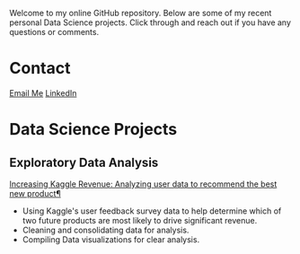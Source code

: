 Welcome to my online GitHub repository. Below are some of my recent personal Data Science projects. Click through and reach out if you have any questions or comments.

# Contact
[Email Me](mailto:wekrklnd@gmail.com)
[LinkedIn](https://www.linkedin.com/in/eddie-k-239a63197)

# Data Science Projects #
## Exploratory Data Analysis ##
[Increasing Kaggle Revenue: Analyzing user data to recommend the best new product¶](https://github.com/e-kirkland/datascience/blob/master/Kaggle%20Survey/Kaggle%20Survey.ipynb)
* Using Kaggle's user feedback survey data to help determine which of two future products are most likely to drive significant revenue.
* Cleaning and consolidating data for analysis.
* Compiling Data visualizations for clear analysis.


